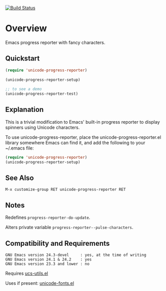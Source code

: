 [![Build Status](https://secure.travis-ci.org/rolandwalker/unicode-progress-reporter.png?branch=master)](http://travis-ci.org/rolandwalker/unicode-progress-reporter)

Overview
========

Emacs progress reporter with fancy characters.

Quickstart
----------

```lisp
(require 'unicode-progress-reporter)
 
(unicode-progress-reporter-setup)
 
;; to see a demo
(unicode-progress-reporter-test)
```

Explanation
-----------

This is a trivial modification to Emacs' built-in progress
reporter to display spinners using Unicode characters.

To use unicode-progress-reporter, place the
unicode-progress-reporter.el library somewhere Emacs can
find it, and add the following to your ~/.emacs file:

```lisp
(require 'unicode-progress-reporter)
(unicode-progress-reporter-setup)
```

See Also
--------

	M-x customize-group RET unicode-progress-reporter RET

Notes
-----

Redefines `progress-reporter-do-update`.

Alters private variable `progress-reporter--pulse-characters`.

Compatibility and Requirements
------------------------------

	GNU Emacs version 24.3-devel     : yes, at the time of writing
	GNU Emacs version 24.1 & 24.2    : yes
	GNU Emacs version 23.3 and lower : no

Requires [ucs-utils.el](http://github.com/rolandwalker/ucs-utils)

Uses if present: [unicode-fonts.el](http://github.com/rolandwalker/unicode-fonts)
